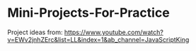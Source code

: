 # Mini-Projects-For-Practice

Project ideas from: https://www.youtube.com/watch?v=EWv2jnhZErc&list=LL&index=1&ab_channel=JavaScriptKing
